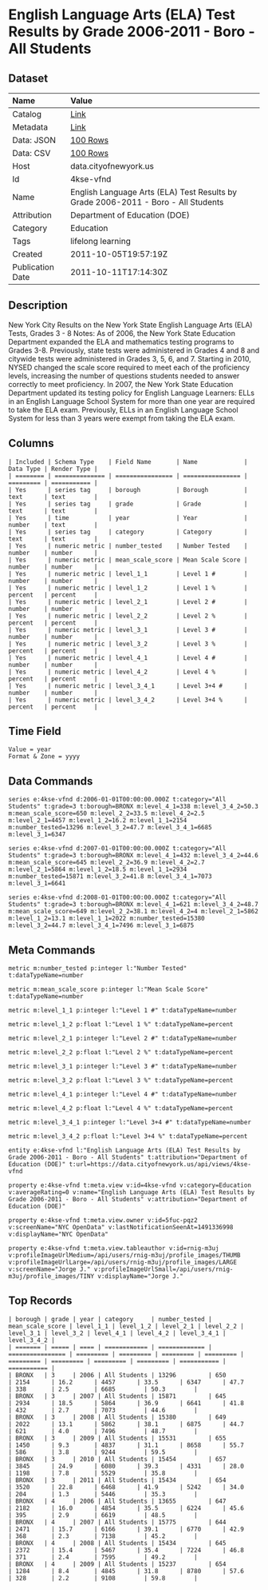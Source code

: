 # English Language Arts (ELA) Test Results by Grade 2006-2011 - Boro - All Students

## Dataset

| Name | Value |
| :--- | :---- |
| Catalog | [Link](https://catalog.data.gov/dataset/english-language-arts-ela-test-results-by-grade-2006-2011-boro-all-students-87c18) |
| Metadata | [Link](https://data.cityofnewyork.us/api/views/4kse-vfnd) |
| Data: JSON | [100 Rows](https://data.cityofnewyork.us/api/views/4kse-vfnd/rows.json?max_rows=100) |
| Data: CSV | [100 Rows](https://data.cityofnewyork.us/api/views/4kse-vfnd/rows.csv?max_rows=100) |
| Host | data.cityofnewyork.us |
| Id | 4kse-vfnd |
| Name | English Language Arts (ELA) Test Results by Grade 2006-2011 - Boro - All Students |
| Attribution | Department of Education (DOE) |
| Category | Education |
| Tags | lifelong learning |
| Created | 2011-10-05T19:57:19Z |
| Publication Date | 2011-10-11T17:14:30Z |

## Description

New York City Results on the New York State English Language Arts (ELA) Tests, Grades 3 - 8
Notes:
As of 2006, the New York State Education Department expanded the ELA and mathematics testing programs to Grades 3-8. Previously, state tests were administered in Grades 4 and 8 and citywide tests were administered in Grades 3, 5, 6, and 7.
Starting in 2010, NYSED changed the scale score required to meet each of the proficiency levels, increasing the number of questions students needed to answer correctly to meet proficiency.
In 2007, the New York State Education Department updated its testing policy for English Language Learners: ELLs in an English Language School System for more than one year are required to take the ELA exam. Previously, ELLs in an English Language School System for less than 3 years were exempt from taking the ELA exam.

## Columns

```ls
| Included | Schema Type    | Field Name       | Name             | Data Type | Render Type |
| ======== | ============== | ================ | ================ | ========= | =========== |
| Yes      | series tag     | borough          | Borough          | text      | text        |
| Yes      | series tag     | grade            | Grade            | text      | text        |
| Yes      | time           | year             | Year             | number    | text        |
| Yes      | series tag     | category         | Category         | text      | text        |
| Yes      | numeric metric | number_tested    | Number Tested    | number    | number      |
| Yes      | numeric metric | mean_scale_score | Mean Scale Score | number    | number      |
| Yes      | numeric metric | level_1_1        | Level 1 #        | number    | number      |
| Yes      | numeric metric | level_1_2        | Level 1 %        | percent   | percent     |
| Yes      | numeric metric | level_2_1        | Level 2 #        | number    | number      |
| Yes      | numeric metric | level_2_2        | Level 2 %        | percent   | percent     |
| Yes      | numeric metric | level_3_1        | Level 3 #        | number    | number      |
| Yes      | numeric metric | level_3_2        | Level 3 %        | percent   | percent     |
| Yes      | numeric metric | level_4_1        | Level 4 #        | number    | number      |
| Yes      | numeric metric | level_4_2        | Level 4 %        | percent   | percent     |
| Yes      | numeric metric | level_3_4_1      | Level 3+4 #      | number    | number      |
| Yes      | numeric metric | level_3_4_2      | Level 3+4 %      | percent   | percent     |
```

## Time Field

```ls
Value = year
Format & Zone = yyyy
```

## Data Commands

```ls
series e:4kse-vfnd d:2006-01-01T00:00:00.000Z t:category="All Students" t:grade=3 t:borough=BRONX m:level_4_1=338 m:level_3_4_2=50.3 m:mean_scale_score=650 m:level_2_2=33.5 m:level_4_2=2.5 m:level_2_1=4457 m:level_1_2=16.2 m:level_1_1=2154 m:number_tested=13296 m:level_3_2=47.7 m:level_3_4_1=6685 m:level_3_1=6347

series e:4kse-vfnd d:2007-01-01T00:00:00.000Z t:category="All Students" t:grade=3 t:borough=BRONX m:level_4_1=432 m:level_3_4_2=44.6 m:mean_scale_score=645 m:level_2_2=36.9 m:level_4_2=2.7 m:level_2_1=5864 m:level_1_2=18.5 m:level_1_1=2934 m:number_tested=15871 m:level_3_2=41.8 m:level_3_4_1=7073 m:level_3_1=6641

series e:4kse-vfnd d:2008-01-01T00:00:00.000Z t:category="All Students" t:grade=3 t:borough=BRONX m:level_4_1=621 m:level_3_4_2=48.7 m:mean_scale_score=649 m:level_2_2=38.1 m:level_4_2=4 m:level_2_1=5862 m:level_1_2=13.1 m:level_1_1=2022 m:number_tested=15380 m:level_3_2=44.7 m:level_3_4_1=7496 m:level_3_1=6875
```

## Meta Commands

```ls
metric m:number_tested p:integer l:"Number Tested" t:dataTypeName=number

metric m:mean_scale_score p:integer l:"Mean Scale Score" t:dataTypeName=number

metric m:level_1_1 p:integer l:"Level 1 #" t:dataTypeName=number

metric m:level_1_2 p:float l:"Level 1 %" t:dataTypeName=percent

metric m:level_2_1 p:integer l:"Level 2 #" t:dataTypeName=number

metric m:level_2_2 p:float l:"Level 2 %" t:dataTypeName=percent

metric m:level_3_1 p:integer l:"Level 3 #" t:dataTypeName=number

metric m:level_3_2 p:float l:"Level 3 %" t:dataTypeName=percent

metric m:level_4_1 p:integer l:"Level 4 #" t:dataTypeName=number

metric m:level_4_2 p:float l:"Level 4 %" t:dataTypeName=percent

metric m:level_3_4_1 p:integer l:"Level 3+4 #" t:dataTypeName=number

metric m:level_3_4_2 p:float l:"Level 3+4 %" t:dataTypeName=percent

entity e:4kse-vfnd l:"English Language Arts (ELA) Test Results by Grade 2006-2011 - Boro - All Students" t:attribution="Department of Education (DOE)" t:url=https://data.cityofnewyork.us/api/views/4kse-vfnd

property e:4kse-vfnd t:meta.view v:id=4kse-vfnd v:category=Education v:averageRating=0 v:name="English Language Arts (ELA) Test Results by Grade 2006-2011 - Boro - All Students" v:attribution="Department of Education (DOE)"

property e:4kse-vfnd t:meta.view.owner v:id=5fuc-pqz2 v:screenName="NYC OpenData" v:lastNotificationSeenAt=1491336998 v:displayName="NYC OpenData"

property e:4kse-vfnd t:meta.view.tableauthor v:id=rnig-m3uj v:profileImageUrlMedium=/api/users/rnig-m3uj/profile_images/THUMB v:profileImageUrlLarge=/api/users/rnig-m3uj/profile_images/LARGE v:screenName="Jorge J." v:profileImageUrlSmall=/api/users/rnig-m3uj/profile_images/TINY v:displayName="Jorge J."
```

## Top Records

```ls
| borough | grade | year | category     | number_tested | mean_scale_score | level_1_1 | level_1_2 | level_2_1 | level_2_2 | level_3_1 | level_3_2 | level_4_1 | level_4_2 | level_3_4_1 | level_3_4_2 | 
| ======= | ===== | ==== | ============ | ============= | ================ | ========= | ========= | ========= | ========= | ========= | ========= | ========= | ========= | =========== | =========== | 
| BRONX   | 3     | 2006 | All Students | 13296         | 650              | 2154      | 16.2      | 4457      | 33.5      | 6347      | 47.7      | 338       | 2.5       | 6685        | 50.3        | 
| BRONX   | 3     | 2007 | All Students | 15871         | 645              | 2934      | 18.5      | 5864      | 36.9      | 6641      | 41.8      | 432       | 2.7       | 7073        | 44.6        | 
| BRONX   | 3     | 2008 | All Students | 15380         | 649              | 2022      | 13.1      | 5862      | 38.1      | 6875      | 44.7      | 621       | 4.0       | 7496        | 48.7        | 
| BRONX   | 3     | 2009 | All Students | 15531         | 655              | 1450      | 9.3       | 4837      | 31.1      | 8658      | 55.7      | 586       | 3.8       | 9244        | 59.5        | 
| BRONX   | 3     | 2010 | All Students | 15454         | 657              | 3845      | 24.9      | 6080      | 39.3      | 4331      | 28.0      | 1198      | 7.8       | 5529        | 35.8        | 
| BRONX   | 3     | 2011 | All Students | 15434         | 654              | 3520      | 22.8      | 6468      | 41.9      | 5242      | 34.0      | 204       | 1.3       | 5446        | 35.3        | 
| BRONX   | 4     | 2006 | All Students | 13655         | 647              | 2182      | 16.0      | 4854      | 35.5      | 6224      | 45.6      | 395       | 2.9       | 6619        | 48.5        | 
| BRONX   | 4     | 2007 | All Students | 15775         | 644              | 2471      | 15.7      | 6166      | 39.1      | 6770      | 42.9      | 368       | 2.3       | 7138        | 45.2        | 
| BRONX   | 4     | 2008 | All Students | 15434         | 645              | 2372      | 15.4      | 5467      | 35.4      | 7224      | 46.8      | 371       | 2.4       | 7595        | 49.2        | 
| BRONX   | 4     | 2009 | All Students | 15237         | 654              | 1284      | 8.4       | 4845      | 31.8      | 8780      | 57.6      | 328       | 2.2       | 9108        | 59.8        | 
```